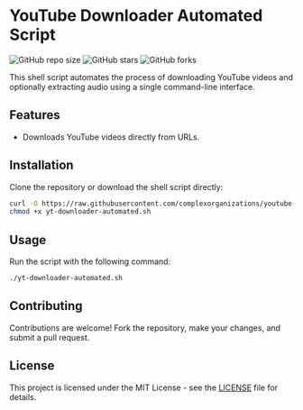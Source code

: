 # YouTube Downloader Automated Script

![GitHub repo size](https://img.shields.io/github/repo-size/complexorganizations/youtube-download-script)
![GitHub stars](https://img.shields.io/github/stars/complexorganizations/youtube-download-script?style=social)
![GitHub forks](https://img.shields.io/github/forks/complexorganizations/youtube-download-script?style=social)

This shell script automates the process of downloading YouTube videos and optionally extracting audio using a single command-line interface.

## Features

- Downloads YouTube videos directly from URLs.

## Installation

Clone the repository or download the shell script directly:

```bash
curl -O https://raw.githubusercontent.com/complexorganizations/youtube-download-script/main/yt-downloader-automated.sh
chmod +x yt-downloader-automated.sh
```

## Usage

Run the script with the following command:

```bash
./yt-downloader-automated.sh
```

## Contributing

Contributions are welcome! Fork the repository, make your changes, and submit a pull request.

## License

This project is licensed under the MIT License - see the [LICENSE](LICENSE) file for details.
